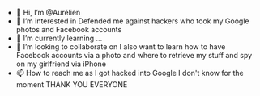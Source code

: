 - 👋 Hi, I’m @Aurélien
- 👀 I’m interested in Defended me against hackers who took my Google photos and Facebook accounts
- 🌱 I’m currently learning ...
- 💞️ I’m looking to collaborate on I also want to learn how to have Facebook accounts via a photo and where to retrieve my stuff and spy on my girlfriend via iPhone
- 📫 How to reach me as I got hacked into Google I don't know for the moment
THANK YOU EVERYONE

<!---
Stynlet/Stynlet is a ✨ special ✨ repository because its `README.md` (this file) appears on your GitHub profile.
You can click the Preview link to take a look at your changes.
--->
